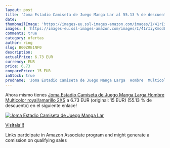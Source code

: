 ```yaml
---
layout: post
title: 'Joma Estadio Camiseta de Juego Manga Lar al 55.13 % de descuento'
date: 
thumbnailImage: 'https://images-eu.ssl-images-amazon.com/images/I/41rIiyKmcdL._SL200_.jpg'
images: [ 'https://images-eu.ssl-images-amazon.com/images/I/41rIiyKmcdL._SL200_.jpg' ]
comments: true
category: ofertas
author: ring
slug: B00ZRE1NF0
description:
actualPrice: 6.73 EUR
currency: EUR
price: 6.73
comparePrice: 15 EUR
inStock: true
prodname: 'Joma Estadio Camiseta de Juego Manga Larga  Hombre  Multicolor  royal/amarillo   2XS'
---
```


Ahora mismo tienes [Joma Estadio Camiseta de Juego Manga Larga  Hombre  Multicolor  royal/amarillo   2XS](https://www.amazon.es/dp/B00ZRE1NF0/?tag=tolees-21) a 6.73 EUR (original: 15 EUR) (55.13 %  de descuento) en el siguiente enlace!

[![Joma Estadio Camiseta de Juego Manga Lar](https://images-eu.ssl-images-amazon.com/images/I/41rIiyKmcdL._SL200_.jpg)](https://www.amazon.es/dp/B00ZRE1NF0/?tag=tolees-21)

[Visítala!!!](https://www.amazon.es/dp/B00ZRE1NF0/?tag=tolees-21)

Links participate in Amazon Associate program and might generate a comission on qualifying sales
